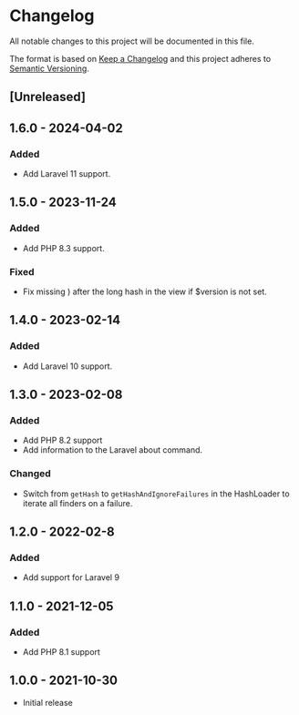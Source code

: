 # Changelog
All notable changes to this project will be documented in this file.

The format is based on [Keep a Changelog](http://keepachangelog.com/en/1.0.0/)
and this project adheres to [Semantic Versioning](http://semver.org/spec/v2.0.0.html).


## [Unreleased]


## 1.6.0 - 2024-04-02

### Added
- Add Laravel 11 support.


## 1.5.0 - 2023-11-24

### Added
- Add PHP 8.3 support.

### Fixed
- Fix missing ) after the long hash in the view if $version is not set.

## 1.4.0 - 2023-02-14

### Added
- Add Laravel 10 support.

## 1.3.0 - 2023-02-08

### Added
- Add PHP 8.2 support
- Add information to the Laravel about command.

### Changed
- Switch from `getHash` to `getHashAndIgnoreFailures` in the HashLoader to iterate all finders on a failure.

## 1.2.0 - 2022-02-8
### Added
- Add support for Laravel 9

## 1.1.0 - 2021-12-05
### Added
- Add PHP 8.1 support

## 1.0.0 - 2021-10-30
- Initial release

